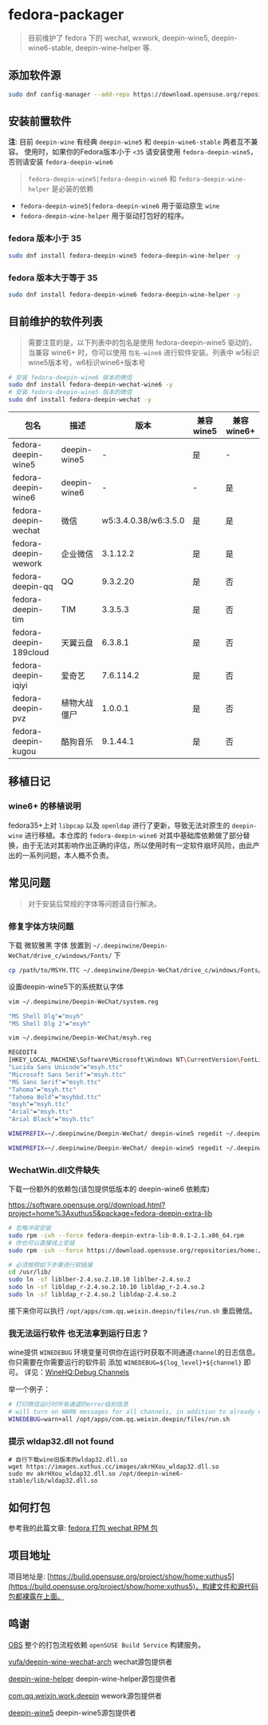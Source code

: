 # fedora-packager

> 目前维护了 fedora 下的 wechat, wxwork, deepin-wine5, deepin-wine6-stable, deepin-wine-helper 等.

## 添加软件源

```bash
sudo dnf config-manager --add-repo https://download.opensuse.org/repositories/home:xuthus5/Fedora_$(rpm -E %fedora)/home:xuthus5.repo
```

## 安装前置软件

**注**: 目前 `deepin-wine` 有经典 `deepin-wine5` 和 `deepin-wine6-stable` 两者互不兼容。 使用时，如果你的Fedora版本小于 `<35` 请安装使用 `fedora-deepin-wine5`，否则请安装 `fedora-deepin-wine6`

> `fedora-deepin-wine5|fedora-deepin-wine6` 和 `fedora-deepin-wine-helper` 是必装的依赖

- `fedora-deepin-wine5|fedora-deepin-wine6` 用于驱动原生 `wine`
- `fedora-deepin-wine-helper` 用于驱动打包好的程序。

### fedora 版本小于 35

```bash
sudo dnf install fedora-deepin-wine5 fedora-deepin-wine-helper -y
```

### fedora 版本大于等于 35

```bash
sudo dnf install fedora-deepin-wine6 fedora-deepin-wine-helper -y
```

## 目前维护的软件列表

> 需要注意的是，以下列表中的包名是使用 fedora-deepin-wine5 驱动的，当兼容 wine6+ 时，你可以使用 `包名-wine6` 进行软件安装。列表中 w5标识wine5版本号，w6标识wine6+版本号

```bash
# 安装 fedora-deepin-wine6 版本的微信
sudo dnf install fedora-deepin-wechat-wine6 -y
# 安装 fedora-deepin-wine5 版本的微信
sudo dnf install fedora-deepin-wechat -y
```

| 包名                     | 描述           | 版本                   | 兼容wine5 | 兼容wine6+ |
| ---------------------- | ------------ | -------------------- | ------- | -------- |
| fedora-deepin-wine5    | deepin-wine5 | -                    | 是       | -        |
| fedora-deepin-wine6    | deepin-wine6 | -                    | -       | 是        |
| fedora-deepin-wechat   | 微信           | w5:3.4.0.38/w6:3.5.0 | 是       | 是        |
| fedora-deepin-wework   | 企业微信         | 3.1.12.2             | 是       | 是        |
| fedora-deepin-qq       | QQ           | 9.3.2.20             | 是       | 否        |
| fedora-deepin-tim      | TIM          | 3.3.5.3              | 是       | 否        |
| fedora-deepin-189cloud | 天翼云盘         | 6.3.8.1              | 是       | 否        |
| fedora-deepin-iqiyi    | 爱奇艺          | 7.6.114.2            | 是       | 否        |
| fedora-deepin-pvz      | 植物大战僵尸       | 1.0.0.1              | 是       | 否        |
| fedora-deepin-kugou    | 酷狗音乐         | 9.1.44.1             | 是       | 否        |

## 移植日记

### wine6+ 的移植说明

fedora35+上对 `libpcap` 以及 `openldap` 进行了更新，导致无法对原生的 `deepin-wine` 进行移植。本仓库的 `fedora-deepin-wine6` 对其中基础库依赖做了部分替换，由于无法对其影响作出正确的评估，所以使用时有一定软件崩坏风险，由此产出的一系列问题，本人概不负责。

## 常见问题

> 对于安装后常规的字体等问题请自行解决。

### 修复字体方块问题

下载 微软雅黑 字体 放置到 `~/.deepinwine/Deepin-WeChat/drive_c/windows/Fonts/` 下

```bash
cp /path/to/MSYH.TTC ~/.deepinwine/Deepin-WeChat/drive_c/windows/Fonts/msyh.ttc
```

设置deepin-wine5下的系统默认字体

```bash
vim ~/.deepinwine/Deepin-WeChat/system.reg

"MS Shell Dlg"="msyh"
"MS Shell Dlg 2"="msyh"

vim ~/.deepinwine/Deepin-WeChat/msyh.reg

REGEDIT4
[HKEY_LOCAL_MACHINE\Software\Microsoft\Windows NT\CurrentVersion\FontLink\SystemLink]
"Lucida Sans Unicode"="msyh.ttc"
"Microsoft Sans Serif"="msyh.ttc"
"MS Sans Serif"="msyh.ttc"
"Tahoma"="msyh.ttc"
"Tahoma Bold"="msyhbd.ttc"
"msyh"="msyh.ttc"
"Arial"="msyh.ttc"
"Arial Black"="msyh.ttc"
```

```bash
WINEPREFIX=~/.deepinwine/Deepin-WeChat/ deepin-wine5 regedit ~/.deepinwine/Deepin-WeChat/system.reg

WINEPREFIX=~/.deepinwine/Deepin-WeChat/ deepin-wine5 regedit ~/.deepinwine/Deepin-WeChat/msyh.reg
```

### WechatWin.dll文件缺失

下载一份额外的依赖包(该包提供低版本的 deepin-wine6 依赖库)

https://software.opensuse.org//download.html?project=home%3Axuthus5&package=fedora-deepin-extra-lib

```bash
# 忽略冲突安装
sudo rpm -ivh --force fedora-deepin-extra-lib-0.0.1-2.1.x86_64.rpm
# 你也可以直接线上安装
sudo rpm -ivh --force https://download.opensuse.org/repositories/home:/xuthus5/Fedora_$(rpm -E %fedora)/x86_64/fedora-deepin-extra-lib-0.0.1-4.1.x86_64.rpm

# 必须按照如下步骤进行软链接
cd /usr/lib/
sudo ln -sf liblber-2.4.so.2.10.10 liblber-2.4.so.2
sudo ln -sf libldap_r-2.4.so.2.10.10 libldap_r-2.4.so.2
sudo ln -sf libldap_r-2.4.so.2 libldap-2.4.so.2
```

接下来你可以执行 `/opt/apps/com.qq.weixin.deepin/files/run.sh` 重启微信。

### 我无法运行软件 也无法拿到运行日志？

wine提供 `WINEDEBUG` 环境变量可供你在运行时获取不同通道`channel`的日志信息。
你只需要在你需要运行的软件前 添加 `WINEDEBUG=${log_level}+${channel}` 即可。
详见：[WineHQ:Debug Channels](https://wiki.winehq.org/Debug_Channels)

举一个例子：

```bash
# 打印微信运行时所有通道的error级别信息
# will turn on WARN messages for all channels, in addition to already enabled ERR and FIXME messages.
WINEDEBUG=warn+all /opt/apps/com.qq.weixin.deepin/files/run.sh
```

### 提示 wldap32.dll not found

```bsh
# 自行下载wine旧版本的wldap32.dll.so 
wget https://images.xuthus.cc/images/akrHXou_wldap32.dll.so
sudo mv akrHXou_wldap32.dll.so /opt/deepin-wine6-stable/lib/wldap32.dll.so
```

## 如何打包

参考我的此篇文章: [fedora 打包 wechat RPM 包](https://xuthus.cc/linux/fedora-packaged-wechat-rpm.html)

## 项目地址

项目地址是: [https://build.opensuse.org/project/show/home:xuthus5](https://build.opensuse.org/project/show/home:xuthus5)，构建文件和源代码包都裸露在上面。

## 鸣谢

[OBS](https://build.opensuse.org/) 整个的打包流程依赖 `openSUSE Build Service` 构建服务。

[vufa/deepin-wine-wechat-arch](https://github.com/vufa/deepin-wine-wechat-arch) wechat源包提供者

[deepin-wine-helper](https://aur.archlinux.org/packages/deepin-wine-helper/) deepin-wine-helper源包提供者

[com.qq.weixin.work.deepin](https://aur.archlinux.org/packages/com.qq.weixin.work.deepin/) wework源包提供者

[deepin-wine5](https://aur.archlinux.org/packages/deepin-wine5/) deepin-wine5源包提供者
